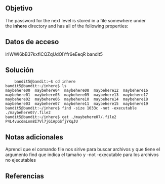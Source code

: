 ## Objetivo
The password for the next level is stored in a file somewhere under the **inhere** directory and has all of the following properties:
## Datos de acceso
lrIWWI6bB37kxfiCQZqUdOIYfr6eEeqR
bandit5
## Solución
```
	bandit5@bandit:~$ cd inhere
bandit5@bandit:~/inhere$ ls
maybehere00  maybehere04  maybehere08  maybehere12  maybehere16
maybehere01  maybehere05  maybehere09  maybehere13  maybehere17
maybehere02  maybehere06  maybehere10  maybehere14  maybehere18
maybehere03  maybehere07  maybehere11  maybehere15  maybehere19
bandit5@bandit:~/inhere$ find -size 1033c -not -executable
./maybehere07/.file2
bandit5@bandit:~/inhere$ cat ./maybehere07/.file2
P4L4vucdmLnm8I7Vl7jG1ApGSfjYKqJU

```

## Notas adicionales
Aprendi que el comando file nos sirive para buscar archivos y que  tiene el argumento find que indica el tamaño y -not -executable para los archivos no ejecutables
## Referencias
